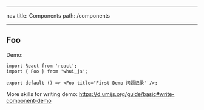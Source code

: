 <!--
 * @Description:
 * @Version: 2.0
 * @Autor: hwang
 * @Date: 2021-08-16 14:28:31
 * @LastEditors: hwang
 * @LastEditTime: 2021-09-08 14:55:39
-->

---

nav
title: Components
path: /components

---

## Foo

Demo:

```tsx
import React from 'react';
import { Foo } from 'whui_js';

export default () => <Foo title="First Demo 问题记录" />;
```

More skills for writing demo: <https://d.umijs.org/guide/basic#write-component-demo>
